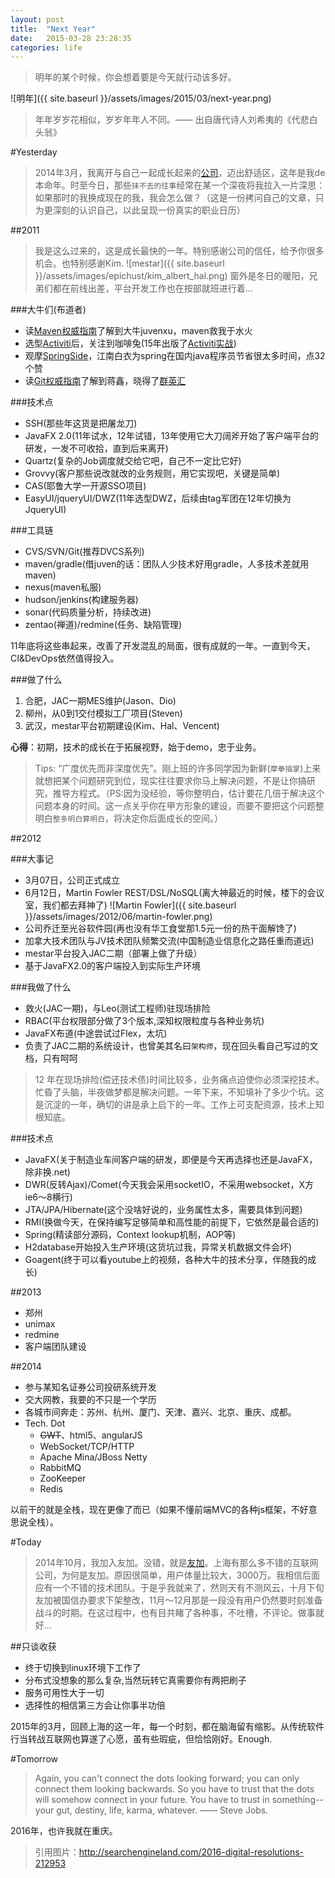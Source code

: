 ```yaml
---
layout: post
title:  "Next Year"
date:   2015-03-28 23:28:35
categories: life
---
```

> 明年的某个时候，你会想着要是今天就行动该多好。

![明年]({{ site.baseurl }}/assets/images/2015/03/next-year.png)

> 年年岁岁花相似，岁岁年年人不同。—— 出自唐代诗人刘希夷的《代悲白头翁》

#Yesterday

> 2014年3月，我离开与自己一起成长起来的[公司](http://www.epichust.com)，迈出舒适区，这年是我de本命年。时至今日，那些`抹不去的往事`经常在某一个深夜将我拉入一片深思：如果那时的我换成现在的我，我会怎么做？（这是一份拷问自己的文章，只为更深刻的认识自己，以此呈现一份真实的职业日历）

##2011
> 我是这么过来的，这是成长最快的一年。特别感谢公司的信任，给予你很多机会。也特别感谢Kim.
![mestar]({{ site.baseurl }}/assets/images/epichust/kim_albert_hal.png)
窗外是冬日的暖阳，兄弟们都在前线出差，平台开发工作也在按部就班进行着...

###大牛们(布道者)
* 读[Maven权威指南](http://www.amazon.cn/Maven%E5%AE%9E%E6%88%98-%E8%AE%B8%E6%99%93%E6%96%8C/dp/B004CLZ7BA/ref=sr_1_1?ie=UTF8&qid=1427632273&sr=8-1&keywords=maven)了解到大牛juvenxu，maven救我于水火
* 选型[Activiti](http://activiti.org/)后，关注到咖啡兔(15年出版了[Activiti实战](http://www.amazon.cn/Activiti%E5%AE%9E%E6%88%98-%E9%97%AB%E6%B4%AA%E7%A3%8A/dp/B00RRCOYAQ/ref=sr_1_1?ie=UTF8&qid=1427636260&sr=8-1&keywords=activiti))
* 观摩[SpringSide](https://github.com/springside)，江南白衣为spring在国内java程序员节省很太多时间，点32个赞
* 读[Git权威指南](http://www.amazon.cn/Git%E6%9D%83%E5%A8%81%E6%8C%87%E5%8D%97-%E8%92%8B%E9%91%AB/dp/B0058FLC40/ref=tmm_pap_title_0?ie=UTF8&qid=1427632775&sr=8-2)了解到蒋鑫，晓得了[群英汇](http://www.ossxp.com/)

###技术点
* SSH(那些年这货是把屠龙刀)
* JavaFX 2.0(11年试水，12年试错，13年使用它大刀阔斧开始了客户端平台的研发，一发不可收拾，直到后来离开)
* Quartz(复杂的Job调度就交给它吧，自己不一定比它好)
* Grovvy(客户那些说改就改的业务规则，用它实现吧，关键是简单)
* CAS(耶鲁大学一开源SSO项目)
* EasyUI/jqueryUI/DWZ(11年选型DWZ，后续由tag军团在12年切换为JqueryUI)

###工具链
* CVS/SVN/Git(推荐DVCS系列)
* maven/gradle(借juven的话：团队人少技术好用gradle，人多技术差就用maven)
* nexus(maven私服)
* hudson/jenkins(构建服务器)
* sonar(代码质量分析，持续改进)
* zentao(禅道)/redmine(任务、缺陷管理)

11年底将这些串起来，改善了开发混乱的局面，很有成就的一年。一直到今天，CI&DevOps依然值得投入。

###做了什么
1. 合肥，JAC一期MES维护(Jason、Dio)
2. 柳州，从0到1交付模拟工厂项目(Steven)
3. 武汉，mestar平台初期建设(Kim、Hal、Vencent)

**心得**：初期，技术的成长在于拓展视野，始于demo，忠于业务。

> Tips: “广度优先而非深度优先”。刚上班的许多同学因为新鲜(`摩拳插掌`)上来就想把某个问题研究到位，现实往往要求你马上解决问题，不是让你搞研究，推导方程式。（PS:因为没经验，等你整明白，估计要花几倍于解决这个问题本身的时间。这一点关乎你在甲方形象的建设，而要不要把这个问题整明白`整多明白算明白`，将决定你后面成长的空间。）

##2012

###大事记
* 3月07日，公司正式成立
* 6月12日，Martin Fowler REST/DSL/NoSQL(离大神最近的时候，楼下的会议室，我们都去拜神了)
![Martin Fowler]({{ site.baseurl }}/assets/images/2012/06/martin-fowler.png)
* 公司乔迁至光谷软件园(再也没有华工食堂那1.5元一份的热干面解馋了)
* 加拿大技术团队与JV技术团队频繁交流(中国制造业信息化之路任重而道远)
* mestar平台投入JAC二期（部署上做了升级）
* 基于JavaFX2.0的客户端投入到实际生产环境

###我做了什么
* 救火(JAC一期)，与Leo(测试工程师)驻现场排险
* RBAC(平台权限部分做了3个版本,深知权限粒度与各种业务坑)
* JavaFX布道(中途尝试过Flex，太坑)
* 负责了JAC二期的系统设计，也曾美其名曰`架构师`，现在回头看自己写过的文档，只有呵呵

> 12 年在现场排险(偿还技术债)时间比较多，业务痛点迫使你必须深挖技术。忙昏了头脑，半夜做梦都是解决问题。一年下来，不知填补了多少个坑。这是沉淀的一年，确切的讲是承上启下的一年。工作上可支配资源，技术上知根知底。

###技术点
* JavaFX(关于制造业车间客户端的研发，即便是今天再选择也还是JavaFX，除非换.net)
* DWR(反转Ajax)/Comet(今天我会采用socketIO，不采用websocket，X方ie6～8横行)
* JTA/JPA/Hibernate(这个没啥好说的，业务属性太多，需要具体到问题)
* RMI(换做今天，在保持编写足够简单和高性能的前提下，它依然是最合适的)
* Spring(精读部分源码，Context lookup机制，AOP等)
* H2database开始投入生产环境(这货坑过我，异常关机数据文件会坏)
* Goagent(终于可以看youtube上的视频，各种大牛的技术分享，伴随我的成长)

##2013

* 郑州
* unimax
* redmine
* 客户端团队建设

##2014

* 参与某知名证券公司投研系统开发
* 交大网教，我要的不只是一个学历
* 各城市间奔走：苏州、杭州、厦门、天津、嘉兴、北京、重庆、成都。
* Tech. Dot
	* ~~GWT~~、html5、angularJS
	* WebSocket/TCP/HTTP
	* Apache Mina/JBoss Netty
	* RabbitMQ
	* ZooKeeper
	* Redis

以前干的就是全栈，现在更像了而已（如果不懂前端MVC的各种js框架，不好意思说全栈）。

#Today

> 2014年10月，我加入友加。没错，就是[友加](http://youja.cn)。上海有那么多不错的互联网公司，为何是友加。原因很简单，用户体量比较大，3000万。我相信后面应有一个不错的技术团队。于是乎我就来了，然则天有不测风云，十月下旬友加被国信办要求下架整改，11月～12月那是一段没有用户仍然要时刻准备战斗的时期。在这过程中，也有目共睹了各种事，不吐槽，不评论。做事就好...

##只谈收获
* 终于切换到linux环境下工作了
* 分布式没想象的那么复杂,当然玩转它真需要你有两把刷子
* 服务可用性大于一切
* 选择性的相信第三方会让你事半功倍

2015年的3月，回顾上海的这一年，每一个时刻，都在脑海留有缩影。从传统软件行当转战互联网也算遂了心愿，虽有些瑕疵，但恰恰刚好。Enough.

#Tomorrow
> Again, you can't connect the dots looking forward; you can only connect them looking backwards. So you have to trust that the dots will somehow connect in your future. You have to trust in something--your gut, destiny, life, karma, whatever. —— Steve Jobs.

2016年，也许我就在重庆。

> 引用图片：http://searchengineland.com/2016-digital-resolutions-212953
